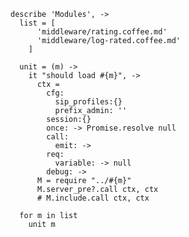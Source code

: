     describe 'Modules', ->
      list = [
          'middleware/rating.coffee.md'
          'middleware/log-rated.coffee.md'
        ]

      unit = (m) ->
        it "should load #{m}", ->
          ctx =
            cfg:
              sip_profiles:{}
              prefix_admin: ''
            session:{}
            once: -> Promise.resolve null
            call:
              emit: ->
            req:
              variable: -> null
            debug: ->
          M = require "../#{m}"
          M.server_pre?.call ctx, ctx
          # M.include.call ctx, ctx

      for m in list
        unit m

